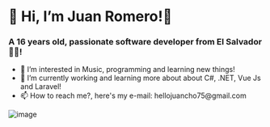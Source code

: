 <h1 class="text-center">👋 Hi, I’m Juan Romero!👋</h1>
<h3>A 16 years old, passionate software developer from El Salvador🦾🔥!</h3>
<ul>
<li>👀 I’m interested in Music, programming and learning new things!</li>
<li>🎯 I’m currently working and learning more about about C#, .NET, Vue Js and Laravel!</li>
<li>📫 How to reach me?, here's my e-mail: hellojuancho75@gmail.com</li>
 </ul>

![image](https://user-images.githubusercontent.com/75763058/126083671-3d843c51-1a3e-41b6-9652-3537ac75607f.png)

<!---
jromerooo2/jromerooo2 is a ✨ special ✨ repository because its `README.md` (this file) appears on your GitHub profile.
You can click the Preview link to take a look at your changes.
--->
